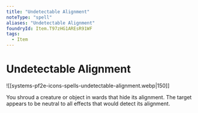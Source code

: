```yaml
---
title: "Undetectable Alignment"
noteType: "spell"
aliases: "Undetectable Alignment"
foundryId: Item.T97zHG1AREsR91WF
tags:
  - Item
---
```


# Undetectable Alignment
![[systems-pf2e-icons-spells-undetectable-alignment.webp|150]]

You shroud a creature or object in wards that hide its alignment. The target appears to be neutral to all effects that would detect its alignment.
